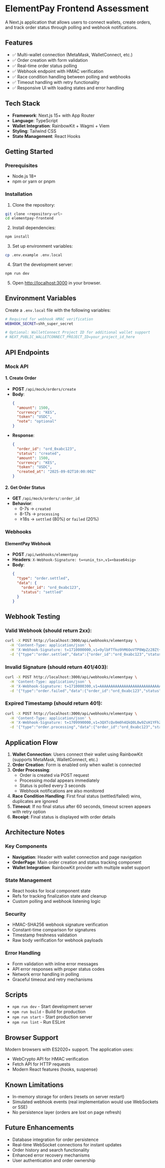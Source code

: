 # ElementPay Frontend Assessment

A Next.js application that allows users to connect wallets, create orders, and track order status through polling and webhook notifications.

## Features

- ✅ Multi-wallet connection (MetaMask, WalletConnect, etc.)
- ✅ Order creation with form validation
- ✅ Real-time order status polling
- ✅ Webhook endpoint with HMAC verification
- ✅ Race condition handling between polling and webhooks
- ✅ Timeout handling with retry functionality
- ✅ Responsive UI with loading states and error handling

## Tech Stack

- **Framework**: Next.js 15+ with App Router
- **Language**: TypeScript
- **Wallet Integration**: RainbowKit + Wagmi + Viem
- **Styling**: Tailwind CSS
- **State Management**: React Hooks

## Getting Started

### Prerequisites

- Node.js 18+
- npm or yarn or pnpm

### Installation

1. Clone the repository:
```bash
git clone <repository-url>
cd elementpay-frontend
```

2. Install dependencies:
```bash
npm install
```

3. Set up environment variables:
```bash
cp .env.example .env.local
```

4. Start the development server:
```bash
npm run dev
```

5. Open [http://localhost:3000](http://localhost:3000) in your browser.

## Environment Variables

Create a `.env.local` file with the following variables:

```bash
# Required for webhook HMAC verification
WEBHOOK_SECRET=shh_super_secret

# Optional: WalletConnect Project ID for additional wallet support
# NEXT_PUBLIC_WALLETCONNECT_PROJECT_ID=your_project_id_here
```

## API Endpoints

### Mock API

#### 1. Create Order
- **POST** `/api/mock/orders/create`
- **Body**: 
  ```json
  {
    "amount": 1500,
    "currency": "KES",
    "token": "USDC",
    "note": "optional"
  }
  ```
- **Response**:
  ```json
  {
    "order_id": "ord_0xabc123",
    "status": "created",
    "amount": 1500,
    "currency": "KES",
    "token": "USDC",
    "created_at": "2025-09-02T10:00:00Z"
  }
  ```

#### 2. Get Order Status
- **GET** `/api/mock/orders/:order_id`
- **Behavior**:
  - 0-7s → `created`
  - 8-17s → `processing`
  - ≥18s → `settled` (80%) or `failed` (20%)

### Webhooks

#### ElementPay Webhook
- **POST** `/api/webhooks/elementpay`
- **Headers**: `X-Webhook-Signature: t=<unix_ts>,v1=<base64sig>`
- **Body**:
  ```json
  {
    "type": "order.settled",
    "data": {
      "order_id": "ord_0xabc123",
      "status": "settled"
    }
  }
  ```

## Webhook Testing

### Valid Webhook (should return 2xx):
```bash
curl -X POST http://localhost:3000/api/webhooks/elementpay \
  -H 'Content-Type: application/json' \
  -H 'X-Webhook-Signature: t=1710000000,v1=9ylbFTfko9hM6OoVTP8WpZz28Zt+TzSHHkFrylDokRo=' \
  -d '{"type":"order.settled","data":{"order_id":"ord_0xabc123","status":"settled"}}'
```

### Invalid Signature (should return 401/403):
```bash
curl -X POST http://localhost:3000/api/webhooks/elementpay \
  -H 'Content-Type: application/json' \
  -H 'X-Webhook-Signature: t=1710000300,v1=AAAAAAAAAAAAAAAAAAAAAAAAAAAAAAAAAAAAAAAAAAA=' \
  -d '{"type":"order.failed","data":{"order_id":"ord_0xabc123","status":"failed"}}'
```

### Expired Timestamp (should return 401):
```bash
curl -X POST http://localhost:3000/api/webhooks/elementpay \
  -H 'Content-Type: application/json' \
  -H 'X-Webhook-Signature: t=1709990000,v1=3QXTcQv0m0h4QkQ0L0w9ZsH1YFhZgMGnF0d9Xz4P7nQ=' \
  -d '{"type":"order.processing","data":{"order_id":"ord_0xabc123","status":"processing"}}'
```

## Application Flow

1. **Wallet Connection**: Users connect their wallet using RainbowKit (supports MetaMask, WalletConnect, etc.)
2. **Order Creation**: Form is enabled only when wallet is connected
3. **Order Processing**: 
   - Order is created via POST request
   - Processing modal appears immediately
   - Status is polled every 3 seconds
   - Webhook notifications are also monitored
4. **Race Condition Handling**: First final status (settled/failed) wins, duplicates are ignored
5. **Timeout**: If no final status after 60 seconds, timeout screen appears with retry option
6. **Receipt**: Final status is displayed with order details

## Architecture Notes

### Key Components

- **Navigation**: Header with wallet connection and page navigation
- **OrderPage**: Main order creation and status tracking component
- **Wallet Integration**: RainbowKit provider with multiple wallet support

### State Management

- React hooks for local component state
- Refs for tracking finalization state and cleanup
- Custom polling and webhook listening logic

### Security

- HMAC-SHA256 webhook signature verification
- Constant-time comparison for signatures
- Timestamp freshness validation
- Raw body verification for webhook payloads

### Error Handling

- Form validation with inline error messages
- API error responses with proper status codes
- Network error handling in polling
- Graceful timeout and retry mechanisms


## Scripts

- `npm run dev` - Start development server
- `npm run build` - Build for production
- `npm run start` - Start production server
- `npm run lint` - Run ESLint

## Browser Support

Modern browsers with ES2020+ support. The application uses:
- WebCrypto API for HMAC verification
- Fetch API for HTTP requests
- Modern React features (hooks, suspense)

## Known Limitations

- In-memory storage for orders (resets on server restart)
- Simulated webhook events (real implementation would use WebSockets or SSE)
- No persistence layer (orders are lost on page refresh)

## Future Enhancements

- Database integration for order persistence
- Real-time WebSocket connections for instant updates
- Order history and search functionality
- Enhanced error recovery mechanisms
- User authentication and order ownership
